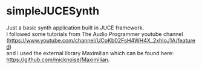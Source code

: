 # simpleJUCESynth

Just a basic synth application built in JUCE framework. <br/>
I followed some tutorials from The Audio Programmer youtube channel <br/>
(https://www.youtube.com/channel/UCpKb02FsH4WH4X_2xhIoJ1A/featured)<br/>
and i used the external library Maximilian which can be found here: 
https://github.com/micknoise/Maximilian.
